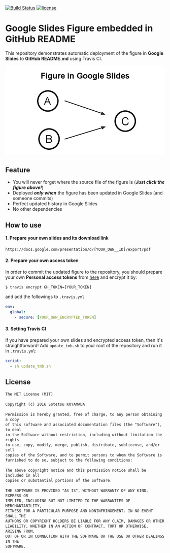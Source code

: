 [![Build Status](https://travis-ci.org/sotetsuk/slides-test.svg?branch=master)](https://travis-ci.org/sotetsuk/slides-test)
[![license](https://img.shields.io/github/license/mashape/apistatus.svg?maxAge=2592000)]()

# Google Slides Figure embedded in GitHub README
This repository demonstrates automatic deployment of the figure in **Google Slides** to **GitHub README.md** using Travis CI.

[![test](test.png)](https://docs.google.com/presentation/d/1s71LVtOyWlVL4WKCOks9dIgpW3XqviBQkBhMzFkbQFE/edit#slide=id.p)

## Feature
- You will never forget where the source file of the figure is (**_Just click the figure above!_**)
- Deployed **_only when_** the figure has been updated in Google Slides (and someone commits)
- Perfect updated history in Google Slides
- No other dependencies

## How to use

#### 1. Prepare your own slides and its download link

```
https://docs.google.com/presentation/d/[YOUR_OWN__ID]/export/pdf
```

#### 2. Prepare your own access token

In order to commit the updated figure to the repository, you should prepare your own **Personal access tokens** from [here](https://github.com/settings/tokens) and encrypt it by:

```
$ travis encrypt GH_TOKEN=[YOUR_TOKEN]
```

and add the followings to ```.travis.yml```

```yml
env:
  global:
    - secure: [YOUR_OWN_ENCRYPTED_TOKEN]
```

#### 3. Setting Travis CI
If you have prepared your own slides and encrypted access token, then it's straightforward!
Add ```update_tmb.sh``` to your root of the repository and run it in ```.travis.yml```:

```yml
script:
  - sh update_tmb.sh
```

## License

```
The MIT License (MIT)

Copyright (c) 2016 Sotetsu KOYAMADA

Permission is hereby granted, free of charge, to any person obtaining a copy
of this software and associated documentation files (the "Software"), to deal
in the Software without restriction, including without limitation the rights
to use, copy, modify, merge, publish, distribute, sublicense, and/or sell
copies of the Software, and to permit persons to whom the Software is
furnished to do so, subject to the following conditions:

The above copyright notice and this permission notice shall be included in all
copies or substantial portions of the Software.

THE SOFTWARE IS PROVIDED "AS IS", WITHOUT WARRANTY OF ANY KIND, EXPRESS OR
IMPLIED, INCLUDING BUT NOT LIMITED TO THE WARRANTIES OF MERCHANTABILITY,
FITNESS FOR A PARTICULAR PURPOSE AND NONINFRINGEMENT. IN NO EVENT SHALL THE
AUTHORS OR COPYRIGHT HOLDERS BE LIABLE FOR ANY CLAIM, DAMAGES OR OTHER
LIABILITY, WHETHER IN AN ACTION OF CONTRACT, TORT OR OTHERWISE, ARISING FROM,
OUT OF OR IN CONNECTION WITH THE SOFTWARE OR THE USE OR OTHER DEALINGS IN THE
SOFTWARE.
```

